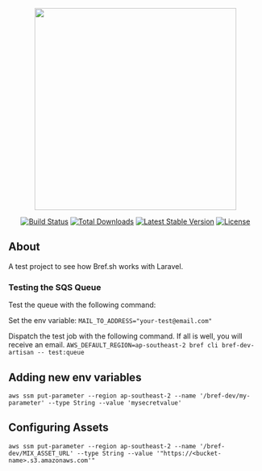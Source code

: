 <p align="center"><a href="https://laravel.com" target="_blank"><img src="https://raw.githubusercontent.com/laravel/art/master/logo-lockup/5%20SVG/2%20CMYK/1%20Full%20Color/laravel-logolockup-cmyk-red.svg" width="400"></a></p>

<p align="center">
<a href="https://travis-ci.org/laravel/framework"><img src="https://travis-ci.org/laravel/framework.svg" alt="Build Status"></a>
<a href="https://packagist.org/packages/laravel/framework"><img src="https://img.shields.io/packagist/dt/laravel/framework" alt="Total Downloads"></a>
<a href="https://packagist.org/packages/laravel/framework"><img src="https://img.shields.io/packagist/v/laravel/framework" alt="Latest Stable Version"></a>
<a href="https://packagist.org/packages/laravel/framework"><img src="https://img.shields.io/packagist/l/laravel/framework" alt="License"></a>
</p>

## About
A test project to see how Bref.sh works with Laravel.

### Testing the SQS Queue
Test the queue with the following command:

Set the env variable:
`MAIL_TO_ADDRESS="your-test@email.com"`

Dispatch the test job with the following command.  If all is well, you will receive an email.
`AWS_DEFAULT_REGION=ap-southeast-2 bref cli bref-dev-artisan -- test:queue`

## Adding new env variables
`aws ssm put-parameter --region ap-southeast-2 --name '/bref-dev/my-parameter' --type String --value 'mysecretvalue'`


## Configuring Assets
`aws ssm put-parameter --region ap-southeast-2 --name '/bref-dev/MIX_ASSET_URL' --type String --value '"https://<bucket-name>.s3.amazonaws.com'"`


